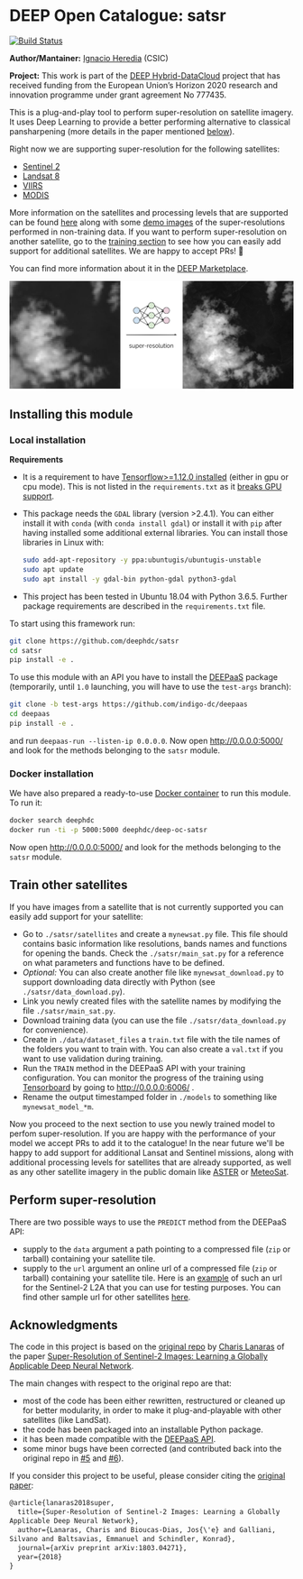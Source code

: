 DEEP Open Catalogue: satsr
=================

[![Build Status](https://jenkins.indigo-datacloud.eu/buildStatus/icon?job=Pipeline-as-code/DEEP-OC-org/DEEP-OC-satsr/master)](https://jenkins.indigo-datacloud.eu/job/Pipeline-as-code/job/DEEP-OC-org/job/DEEP-OC-satsr/job/master)

**Author/Mantainer:** [Ignacio Heredia](https://github.com/IgnacioHeredia) (CSIC)

**Project:** This work is part of the [DEEP Hybrid-DataCloud](https://deep-hybrid-datacloud.eu/) project that has received
funding from the European Union’s Horizon 2020 research and innovation programme under grant agreement No 777435.

This is a plug-and-play tool to perform super-resolution on satellite imagery. It uses Deep Learning to provide a better performing alternative to classical pansharpening (more details in the paper mentioned [below](#acknowledgments)).

Right now we are supporting super-resolution for the following satellites:

* [Sentinel 2](https://sentinel.esa.int/web/sentinel/missions/sentinel-2) 
* [Landsat 8](https://landsat.gsfc.nasa.gov/landsat-8/)
* [VIIRS](https://ncc.nesdis.noaa.gov/VIIRS/)
* [MODIS](https://terra.nasa.gov/about/terra-instruments/modis)

More information on the satellites and processing levels that are supported can be found [here](./reports/additional_notes.md) along with some [demo images](./reports/figures) of the super-resolutions performed in non-training data. 
If you want to perform super-resolution on another satellite, go to the [training section](#train-other-satellites) to see how you can easily add support for additional satellites. We are happy to accept PRs! :rocket:

You can find more information about it in the [DEEP Marketplace](https://marketplace.deep-hybrid-datacloud.eu/).

![demo_superres](./reports/figures/demo.png)


## Installing this module

### Local installation

**Requirements**
 
- It is a requirement to have [Tensorflow>=1.12.0 installed](https://www.tensorflow.org/install/pip) (either in gpu or cpu mode). 
This is not listed in the `requirements.txt` as it [breaks GPU support](https://github.com/tensorflow/tensorflow/issues/7166).
- This package needs the `GDAL` library (version >2.4.1). You can either install it with `conda` (with `conda install gdal`) or install it
with `pip` after having installed some additional external libraries. You can install those libraries in Linux with:

    ```bash
    sudo add-apt-repository -y ppa:ubuntugis/ubuntugis-unstable
    sudo apt update
    sudo apt install -y gdal-bin python-gdal python3-gdal
    ```
    
- This project has been tested in Ubuntu 18.04 with Python 3.6.5. Further package requirements are described in the `requirements.txt` file.

To start using this framework run:

```bash
git clone https://github.com/deephdc/satsr
cd satsr
pip install -e .
```

To use this module with an API you have to install the [DEEPaaS](https://github.com/indigo-dc/DEEPaaS)
package (temporarily, until `1.0` launching, you will have to use the `test-args` branch):

```bash
git clone -b test-args https://github.com/indigo-dc/deepaas
cd deepaas
pip install -e .
```

and run `deepaas-run --listen-ip 0.0.0.0`. Now open http://0.0.0.0:5000/ and look for the methods belonging to the `satsr` module.

### Docker installation

We have also prepared a ready-to-use [Docker container](https://github.com/deephdc/DEEP-OC-satsr) to run this module. To run it:

```bash
docker search deephdc
docker run -ti -p 5000:5000 deephdc/deep-oc-satsr
```

Now open http://0.0.0.0:5000/ and look for the methods belonging to the `satsr` module.


## Train other satellites

If you have images from a satellite that is not currently supported you can easily add support for your satellite:

*  Go to `./satsr/satellites` and create a `mynewsat.py` file. This file should contains basic information like resolutions, bands names and functions for opening the bands. Check the `./satsr/main_sat.py` for a reference on what parameters and functions have to be defined.
* *Optional:* You can also create another file like  `mynewsat_download.py` to support downloading data directly with Python (see `./satsr/data_download.py`).
* Link you newly created files with the satellite names by modifying the file `./satsr/main_sat.py`.
* Download training data (you can use the file `./satsr/data_download.py` for convenience).
* Create in `./data/dataset_files` a `train.txt` file with the tile names of the folders you want to train with. You can also create a `val.txt` if you want to use validation during training.
* Run the `TRAIN` method in the DEEPaaS API with your training configuration. You can monitor the progress of the training using [Tensorboard](https://github.com/tensorflow/tensorboard) by going to http://0.0.0.0:6006/ . 
* Rename the output timestamped folder in `./models` to something like `mynewsat_model_*m`.

Now you proceed to the next section to use you newly trained model to perfom super-resolution. If you are happy with the performance of your model we accept PRs to add it to the catalogue! In the near future we'll be happy to add support for additional Lansat and Sentinel missions, along with additional processing levels for satellites that are already supported, as well as any other satellite imagery in the public domain like [ASTER](https://terra.nasa.gov/about/terra-instruments/aster) or [MeteoSat](https://www.eumetsat.int/website/home/Satellites/CurrentSatellites/Meteosat/index.html).


## Perform super-resolution

There are two possible ways to use the `PREDICT` method from the DEEPaaS API:

* supply to the `data` argument a path  pointing to a compressed file (`zip` or tarball) containing your satellite tile.
* supply to the `url` argument an online url  of a compressed file (`zip` or tarball) containing your satellite tile.
Here is an [example](https://cephrgw01.ifca.es:8080/swift/v1/satellite_samples/S2A_MSIL2A_20190123T040041_N0211_R004_T48UXF_20190123T061251.SAFE.zip) of such an url for the Sentinel-2 L2A that you can use for testing purposes. You can find other sample url for other satellites [here](./reports/additional_notes.md).


## Acknowledgments

The code in this project is based on the [original repo](https://github.com/lanha/DSen2) by [Charis Lanaras](https://github.com/lanha) of the paper
[Super-Resolution of Sentinel-2 Images: Learning a Globally Applicable Deep Neural Network](https://arxiv.org/abs/1803.04271).

The main changes with respect to the original repo are that:

* most of the code has been either rewritten, restructured or cleaned up for better modularity, in order to make it plug-and-playable with
  other satellites (like LandSat).
* the code has been packaged into an installable Python package.
* it has been made compatible with the [DEEPaaS API](http://docs.deep-hybrid-datacloud.eu/en/latest/user/overview/api.html).
* some minor bugs have been corrected (and contributed back into the original repo in [#5](https://github.com/lanha/DSen2/pull/5) and [#6](https://github.com/lanha/DSen2/issues/6)).

If you consider this project to be useful, please consider citing the [original paper](https://arxiv.org/abs/1803.04271):

```
@article{lanaras2018super,
  title={Super-Resolution of Sentinel-2 Images: Learning a Globally Applicable Deep Neural Network},
  author={Lanaras, Charis and Bioucas-Dias, Jos{\'e} and Galliani, Silvano and Baltsavias, Emmanuel and Schindler, Konrad},
  journal={arXiv preprint arXiv:1803.04271},
  year={2018}
}
```
